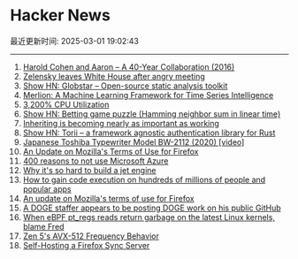 # Hacker News

最近更新时间: 2025-03-01 19:02:43

--- 
1. [Harold Cohen and Aaron – A 40-Year Collaboration (2016)](https://computerhistory.org/blog/harold-cohen-and-aaron-a-40-year-collaboration/) 
2. [Zelensky leaves White House after angry meeting](https://www.bbc.com/news/live/c625ex282zzt) 
3. [Show HN: Globstar – Open-source static analysis toolkit](https://news.ycombinator.com/item?id=43207942) 
4. [Merlion: A Machine Learning Framework for Time Series Intelligence](https://github.com/salesforce/Merlion) 
5. [3,200% CPU Utilization](https://josephmate.github.io/2025-02-26-3200p-cpu-util/) 
6. [Show HN: Betting game puzzle (Hamming neighbor sum in linear time)](https://news.ycombinator.com/item?id=43210185) 
7. [Inheriting is becoming nearly as important as working](https://www.economist.com/leaders/2025/02/27/inheriting-is-becoming-nearly-as-important-as-working) 
8. [Show HN: Torii – a framework agnostic authentication library for Rust](https://github.com/cmackenzie1/torii-rs) 
9. [Japanese Toshiba Typewriter Model BW-2112 (2020) [video]](https://www.youtube.com/watch?v=JZcui85b4EE) 
10. [An Update on Mozilla's Terms of Use for Firefox](https://blog.mozilla.org/en/products/firefox/update-on-terms-of-use/) 
11. [400 reasons to not use Microsoft Azure](https://azsh.it) 
12. [Why it's so hard to build a jet engine](https://www.construction-physics.com/p/why-its-so-hard-to-build-a-jet-engine) 
13. [How to gain code execution on hundreds of millions of people and popular apps](https://kibty.town/blog/todesktop/) 
14. [An update on Mozilla's terms of use for Firefox](https://blog.mozilla.org/en/products/firefox/update-on-terms-of-use/) 
15. [A DOGE staffer appears to be posting DOGE work on his public GitHub](https://twitter.com/SollenbergerRC/status/1895609294810464390) 
16. [When eBPF pt_regs reads return garbage on the latest Linux kernels, blame Fred](https://tanelpoder.com/posts/ebpf-pt-regs-error-on-linux-blame-fred/) 
17. [Zen 5's AVX-512 Frequency Behavior](https://chipsandcheese.com/p/zen-5s-avx-512-frequency-behavior) 
18. [Self-Hosting a Firefox Sync Server](https://blog.diego.dev/posts/firefox-sync-server/) 
